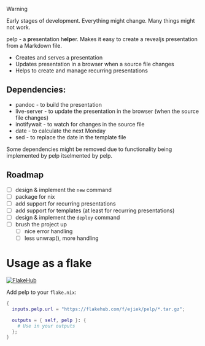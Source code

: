 > [!WARNING]
> Early stages of development. Everything might change. Many things might not work.

pelp - a **p**resentation h**elp**er. Makes it easy to create a revealjs presentation from a Markdown file.

- Creates and serves a presentation
- Updates presentation in a browser when a source file changes
- Helps to create and manage recurring presentations

## Dependencies:

- pandoc - to build the presentation
- live-server - to update the presentation in the browser (when the source file changes)
- inotifywait - to watch for changes in the source file
- date - to calculate the next Monday
- sed - to replace the date in the template file

Some dependencies might be removed due to functionality being implemented by pelp itselmented by pelp.

## Roadmap

- [ ] design & implement the `new` command
- [ ] package for nix
- [ ] add support for recurring presentations
- [ ] add support for templates (at least for recurring presentations)
- [ ] design & implement the `deploy` command
- [ ] brush the project up
  - [ ] nice error handling
  - [ ] less unwrap(), more handling

# Usage as a flake

[![FlakeHub](https://img.shields.io/endpoint?url=https://flakehub.com/f/ejiek/pelp/badge)](https://flakehub.com/flake/ejiek/pelp)

Add pelp to your `flake.nix`:

```nix
{
  inputs.pelp.url = "https://flakehub.com/f/ejiek/pelp/*.tar.gz";

  outputs = { self, pelp }: {
    # Use in your outputs
  };
}

```
